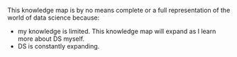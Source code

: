 

This knowledge map is by no means complete or a full representation of the world of data science because:
- my knowledge is limited. This knowledge map will expand as I learn more about DS myself.
- DS is constantly expanding.